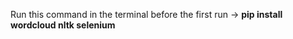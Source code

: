 Run this command in the terminal before the first run -> **pip install wordcloud nltk selenium**  


